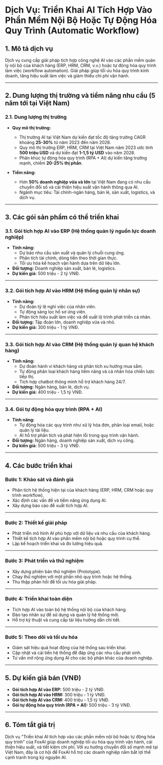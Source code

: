 # Dịch Vụ: Triển Khai AI Tích Hợp Vào Phần Mềm Nội Bộ Hoặc Tự Động Hóa Quy Trình (Automatic Workflow)

## 1. Mô tả dịch vụ
Dịch vụ cung cấp giải pháp tích hợp công nghệ AI vào các phần mềm quản lý nội bộ của khách hàng (ERP, HRM, CRM, v.v.) hoặc tự động hóa quy trình làm việc (workflow automation). Giải pháp giúp tối ưu hóa quy trình kinh doanh, tăng hiệu suất làm việc và giảm thiểu chi phí vận hành.

---

## 2. Dung lượng thị trường và tiềm năng nhu cầu (5 năm tới tại Việt Nam)

### **2.1. Dung lượng thị trường**
- **Quy mô thị trường:**  
  - Thị trường AI tại Việt Nam dự kiến đạt tốc độ tăng trưởng CAGR khoảng **25-30%** từ năm 2023 đến năm 2028.
  - Quy mô thị trường ERP, HRM, CRM tại Việt Nam năm 2023 ước tính **500 triệu USD** và dự kiến đạt **1-1,5 tỷ USD** vào năm 2028.
  - Phân khúc tự động hóa quy trình (RPA + AI) dự kiến tăng trưởng mạnh, chiếm **20-25% thị phần**.

- **Tiềm năng:**  
  - Hơn **50% doanh nghiệp vừa và lớn** tại Việt Nam đang có nhu cầu chuyển đổi số và cải thiện hiệu suất vận hành thông qua AI.
  - Ngành mục tiêu: Tài chính-ngân hàng, bán lẻ, sản xuất, logistics, và dịch vụ.

---

## 3. Các gói sản phẩm có thể triển khai

### **3.1. Gói tích hợp AI vào ERP (Hệ thống quản lý nguồn lực doanh nghiệp)**
- **Tính năng:**
  - Dự báo nhu cầu sản xuất và quản lý chuỗi cung ứng.
  - Phân tích tài chính, dòng tiền theo thời gian thực.
  - Tối ưu hóa kế hoạch vận hành dựa trên dữ liệu lớn.
- **Đối tượng:** Doanh nghiệp sản xuất, bán lẻ, logistics.
- **Dự kiến giá:** 500 triệu - 2 tỷ VNĐ.

---

### **3.2. Gói tích hợp AI vào HRM (Hệ thống quản lý nhân sự)**
- **Tính năng:**
  - Dự đoán tỷ lệ nghỉ việc của nhân viên.
  - Tự động sàng lọc hồ sơ ứng viên.
  - Phân tích hiệu suất làm việc và đề xuất lộ trình phát triển cá nhân.
- **Đối tượng:** Tập đoàn lớn, doanh nghiệp vừa và nhỏ.
- **Dự kiến giá:** 300 triệu - 1 tỷ VNĐ.

---

### **3.3. Gói tích hợp AI vào CRM (Hệ thống quản lý quan hệ khách hàng)**
- **Tính năng:**
  - Dự đoán hành vi khách hàng và phân tích xu hướng mua sắm.
  - Tự động phân loại khách hàng tiềm năng và cá nhân hóa chiến lược tiếp thị.
  - Tích hợp chatbot thông minh hỗ trợ khách hàng 24/7.
- **Đối tượng:** Ngân hàng, bán lẻ, dịch vụ.
- **Dự kiến giá:** 400 triệu - 1,5 tỷ VNĐ.

---

### **3.4. Gói tự động hóa quy trình (RPA + AI)**
- **Tính năng:**
  - Tự động hóa các quy trình như xử lý hóa đơn, phân loại email, hoặc quản lý tài liệu.
  - AI hỗ trợ phân tích và phát hiện lỗi trong quy trình vận hành.
- **Đối tượng:** Ngân hàng, doanh nghiệp sản xuất, dịch vụ công.
- **Dự kiến giá:** 500 triệu - 3 tỷ VNĐ.

---

## 4. Các bước triển khai

### **Bước 1: Khảo sát và đánh giá**
- Phân tích hệ thống hiện tại của khách hàng (ERP, HRM, CRM hoặc quy trình workflow).
- Xác định các vấn đề và tiềm năng ứng dụng AI.
- Xây dựng báo cáo đề xuất tích hợp AI.

---

### **Bước 2: Thiết kế giải pháp**
- Phát triển mô hình AI phù hợp với dữ liệu và nhu cầu của khách hàng.
- Thiết kế tích hợp AI vào phần mềm nội bộ hoặc quy trình cụ thể.
- Lập kế hoạch triển khai và đo lường hiệu quả.

---

### **Bước 3: Phát triển và thử nghiệm**
- Xây dựng phiên bản thử nghiệm (Prototype).
- Chạy thử nghiệm với một phần nhỏ quy trình hoặc hệ thống.
- Thu thập phản hồi để tối ưu hóa giải pháp.

---

### **Bước 4: Triển khai toàn diện**
- Tích hợp AI vào toàn bộ hệ thống nội bộ của khách hàng.
- Đào tạo nhân sự để sử dụng và quản lý hệ thống mới.
- Hỗ trợ kỹ thuật và cung cấp tài liệu hướng dẫn chi tiết.

---

### **Bước 5: Theo dõi và tối ưu hóa**
- Giám sát hiệu quả hoạt động của hệ thống sau triển khai.
- Cập nhật và cải tiến hệ thống để đáp ứng các nhu cầu phát sinh.
- Tư vấn mở rộng ứng dụng AI cho các bộ phận khác của doanh nghiệp.

---

## 5. Dự kiến giá bán (VNĐ)

- **Gói tích hợp AI vào ERP:** 500 triệu - 2 tỷ VNĐ.
- **Gói tích hợp AI vào HRM:** 300 triệu - 1 tỷ VNĐ.
- **Gói tích hợp AI vào CRM:** 400 triệu - 1,5 tỷ VNĐ.
- **Gói tự động hóa quy trình (RPA + AI):** 500 triệu - 3 tỷ VNĐ.

---

## 6. Tóm tắt giá trị
Dịch vụ "Triển khai AI tích hợp vào các phần mềm nội bộ hoặc tự động hóa quy trình" của FoxAI giúp doanh nghiệp tối ưu hóa quy trình vận hành, cải thiện hiệu suất, và tiết kiệm chi phí. Với xu hướng chuyển đổi số mạnh mẽ tại Việt Nam, đây là cơ hội để FoxAI hỗ trợ các doanh nghiệp nắm bắt lợi thế cạnh tranh trong kỷ nguyên AI.

